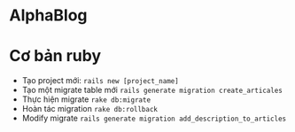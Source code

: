 # AlphaBlog

# Cơ bản ruby 
* Tạo project mới: 
```	rails new [project_name] ```
* Tạo một migrate table mới
``` rails generate migration create_articales ```
* Thực hiện migrate 
```rake db:migrate```
* Hoàn tác migration
```rake db:rollback```
* Modify migrate 
``` rails generate migration add_description_to_articles ```